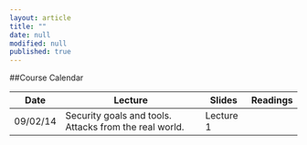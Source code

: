 ```yaml
---
layout: article
title: ""
date: null
modified: null
published: true
---
```


##Course Calendar

 Date | Lecture                                                        | Slides     | Readings                            |
------|----------------------------------------------------------------|------------|-------------------------------------|
 09/02/14  | Security goals and tools. Attacks from the real world.         | Lecture 1  |                                     | 
